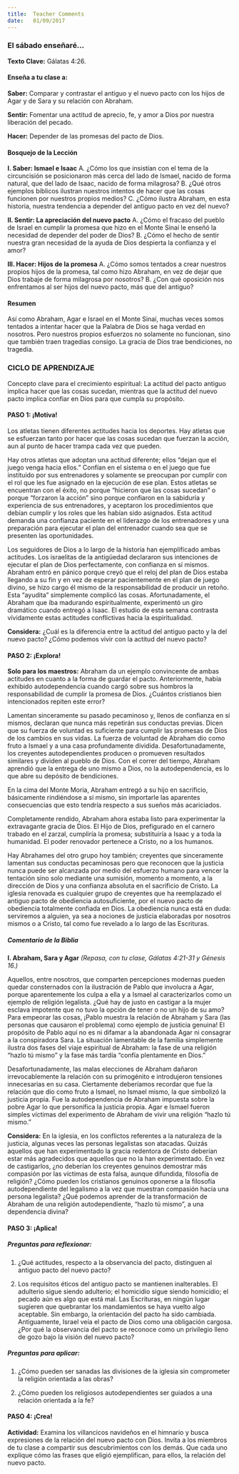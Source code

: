 ```yaml
---
title:  Teacher Comments
date:   01/09/2017
---
```


### El sábado enseñaré...

**Texto Clave:** Gálatas 4:26.
 
#### Enseña a tu clase a:

**Saber:** Comparar y contrastar el antiguo y el nuevo pacto con los hijos de Agar y de Sara y su relación con Abraham.

**Sentir:** Fomentar una actitud de aprecio, fe, y amor a Dios por nuestra liberación del pecado.

**Hacer:** Depender de las promesas del pacto de Dios.

#### Bosquejo de la Lección

**I. Saber: Ismael e Isaac**
A. ¿Cómo los que insistían con el tema de la circuncisión se posicionaron más cerca del lado de Ismael, nacido de forma natural, que del lado de Isaac, nacido de forma milagrosa?
B. ¿Qué otros ejemplos bíblicos ilustran nuestros intentos de hacer que las cosas funcionen por nuestros propios medios?
C. ¿Cómo ilustra Abraham, en esta historia, nuestra tendencia a depender del antiguo pacto en vez del nuevo?

**II. Sentir: La apreciación del nuevo pacto**
A. ¿Cómo el fracaso del pueblo de Israel en cumplir la promesa que hizo en el Monte Sinaí le enseñó la necesidad de depender del poder de Dios?
B. ¿Cómo el hecho de sentir nuestra gran necesidad de la ayuda de Dios despierta la confianza y el amor?

**III. Hacer: Hijos de la promesa**
A. ¿Cómo somos tentados a crear nuestros propios hijos de la promesa, tal como hizo Abraham, en vez de dejar que Dios trabaje de forma milagrosa por nosotros?
B. ¿Con qué oposición nos enfrentamos al ser hijos del nuevo pacto, más que del antiguo?

#### Resumen

Así como Abraham, Agar e Israel en el Monte Sinaí, muchas veces somos tentados a intentar hacer que la Palabra de Dios se haga verdad en nosotros. Pero nuestros propios esfuerzos no solamente no funcionan, sino que también traen tragedias consigo. La gracia de Dios trae bendiciones, no tragedia.

### CICLO DE APRENDIZAJE

Concepto clave para el crecimiento espiritual: La actitud del pacto antiguo implica hacer que las cosas sucedan, mientras que la actitud del nuevo pacto implica confiar en Dios para que cumpla su propósito.

#### PASO 1: ¡Motiva!

Los atletas tienen diferentes actitudes hacia los deportes. Hay atletas que se esfuerzan tanto por hacer que las cosas sucedan que fuerzan la acción, aun al punto de hacer trampa cada vez que pueden.

Hay otros atletas que adoptan una actitud diferente; ellos “dejan que el juego venga hacia ellos.” Confían en el sistema o en el juego que fue instituido por sus entrenadores y solamente se preocupan por cumplir con el rol que les fue asignado en la ejecución de ese plan. Estos atletas se encuentran con el éxito, no porque “hicieron que las cosas sucedan” o porque “forzaron la acción” sino porque confiaron en la sabiduría y experiencia de sus entrenadores, y aceptaron los procedimientos que debían cumplir y los roles que les habían sido asignados. Esta actitud demanda una confianza paciente en el liderazgo de los entrenadores y una preparación para ejecutar el plan del entrenador cuando sea que se presenten las oportunidades.

Los seguidores de Dios a lo largo de la historia han ejemplificado ambas actitudes. Los israelitas de la antigüedad declararon sus intenciones de ejecutar el plan de Dios perfectamente, con confianza en sí mismos. Abraham entró en pánico porque creyó que el reloj del plan de Dios estaba llegando a su fin y en vez de esperar pacientemente en el plan de juego divino, se hizo cargo él mismo de la responsabilidad de producir un retoño. Esta “ayudita” simplemente complicó las cosas. Afortunadamente, el Abraham que iba madurando espiritualmente, experimentó un giro dramático cuando entregó a Isaac. El estudio de esta semana contrasta vívidamente estas actitudes conflictivas hacia la espiritualidad.

**Considera:** ¿Cuál es la diferencia entre la actitud del antiguo pacto y la del nuevo pacto? ¿Cómo podemos vivir con la actitud del nuevo pacto?

#### PASO 2: ¡Explora!

**Solo para los maestros:** Abraham da un ejemplo convincente de ambas actitudes en cuanto a la forma de guardar el pacto. Anteriormente, había exhibido autodependencia cuando cargó sobre sus hombros la responsabilidad de cumplir la promesa de Dios. ¿Cuántos cristianos bien intencionados repiten este error?

Lamentan sinceramente su pasado pecaminoso y, llenos de confianza en sí mismos, declaran que nunca más repetirán sus conductas previas. Dicen que su fuerza de voluntad es suficiente para cumplir las promesas de Dios de los cambios en sus vidas. La fuerza de voluntad de Abraham dio como fruto a Ismael y a una casa profundamente dividida. Desafortunadamente, los creyentes autodependientes producen o promueven resultados similares y dividen al pueblo de Dios. Con el correr del tiempo, Abraham aprendió que la entrega de uno mismo a Dios, no la autodependencia, es lo que abre su depósito de bendiciones.

En la cima del Monte Moria, Abraham entregó a su hijo en sacrificio, básicamente rindiéndose a sí mismo, sin importarle las aparentes consecuencias que esto tendría respecto a sus sueños más acariciados.

Completamente rendido, Abraham ahora estaba listo para experimentar la extravagante gracia de Dios. El Hijo de Dios, prefigurado en el carnero trabado en el zarzal, cumpliría la promesa; substituiría a Isaac y a toda la humanidad. El poder renovador pertenece a Cristo, no a los humanos.

Hay Abrahames del otro grupo hoy también; creyentes que sinceramente lamentan sus conductas pecaminosas pero que reconocen que la justicia nunca puede ser alcanzada por medio del esfuerzo humano para vencer la tentación sino solo mediante una sumisión, momento a momento, a la dirección de Dios y una confianza absoluta en el sacrificio de Cristo. La iglesia renovada es cualquier grupo de creyentes que ha reemplazado el antiguo pacto de obediencia autosuficiente, por el nuevo pacto de obediencia totalmente confiada en Dios. La obediencia nunca está en duda: serviremos a alguien, ya sea a nociones de justicia elaboradas por nosotros mismos o a Cristo, tal como fue revelado a lo largo de las Escrituras.

##### Comentario de la Biblia

**I. Abraham, Sara y Agar**
*(Repasa, con tu clase, Gálatas 4:21-31 y Génesis 16.)*

Aquellos, entre nosotros, que comparten percepciones modernas pueden quedar consternados con la ilustración de Pablo que involucra a Agar, porque aparentemente los culpa a ella y a Ismael al caracterizarlos como un ejemplo de religión legalista. ¿Qué hay de justo en castigar a la mujer esclava impotente que no tuvo la opción de tener o no un hijo de su amo? Para empeorar las cosas, ¡Pablo muestra la relación de Abraham y Sara (las personas que causaron el problema) como ejemplo de justicia genuina! El propósito de Pablo aquí no es ni difamar a la abandonada Agar ni consagrar a la conspiradora Sara. La situación lamentable de la familia simplemente ilustra dos fases del viaje espiritual de Abraham: la fase de una religión “hazlo tú mismo” y la fase más tardía “confía plentamente en Dios.”

Desafortunadamente, las malas elecciones de Abraham dañaron irrevocablemente la relación con su primogénito e introdujeron tensiones innecesarias en su casa. Ciertamente deberíamos recordar que fue la relación que dio como fruto a Ismael, no Ismael mismo, la que simbolizó la justicia propia. Fue la autodependencia de Abraham impuesta sobre la pobre Agar lo que personifica la justicia propia. Agar e Ismael fueron simples víctimas del experimento de Abraham de vivir una religión “hazlo tú mismo.”

**Considera:** En la iglesia, en los conflictos referentes a la naturaleza de la justicia, algunas veces las personas legalistas son atacadas. Quizás aquellos que han experimentado la gracia redentora de Cristo deberían estar más agradecidos que aquellos que no la han experimentado. En vez de castigarlos, ¿no deberían los creyentes genuinos demostrar más compasión por las víctimas de esta falsa, aunque difundida, filosofía de religión? ¿Cómo pueden los cristianos genuinos oponerse a la filosofía autodependiente del legalismo a la vez que muestran compasión hacia una persona legalista? ¿Qué podemos aprender de la transformación de Abraham de una religión autodependiente, “hazlo tú mismo”, a una dependencia divina?

#### PASO 3: ¡Aplica!

##### Preguntas para reflexionar:

1. ¿Qué actitudes, respecto a la observancia del pacto, distinguen al antiguo pacto del nuevo pacto?

2. Los requisitos éticos del antiguo pacto se mantienen inalterables. El adulterio sigue siendo adulterio; el homicidio sigue siendo homicidio; el pecado aún es algo que está mal. Las Escrituras, en ningún lugar sugieren que quebrantar los mandamientos se haya vuelto algo aceptable. Sin embargo, la orientación del pacto ha sido cambiada. Antiguamente, Israel veía el pacto de Dios como una obligación cargosa. ¿Por qué la observancia del pacto se reconoce como un privilegio lleno de gozo bajo la visión del nuevo pacto?

##### Preguntas para aplicar:

1. ¿Cómo pueden ser sanadas las divisiones de la iglesia sin comprometer la religión orientada a las obras?

2. ¿Cómo pueden los religiosos autodependientes ser guiados a una relación orientada a la fe?

#### PASO 4: ¡Crea!

**Actividad:** Examina los villancicos navideños en el himnario y busca expresiones de la relación del nuevo pacto con Dios. Invita a los miembros de tu clase a compartir sus descubrimientos con los demás. Que cada uno explique cómo las frases que eligió ejemplifican, para ellos, la relación del nuevo pacto.